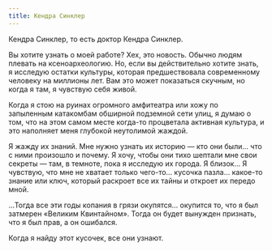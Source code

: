 ```yaml
---
title: Кендра Синклер
---
```


Кендра Синклер, то есть доктор Кендра Синклер.

Вы хотите узнать о моей работе? Хех, это новость. Обычно людям плевать на ксеноархеологию. Но, если вы действительно хотите знать, я исследую остатки культуры, которая предшествовала современному человеку на миллионы лет. Вам это может показаться скучным, но когда я там, я чувствую себя живой.

Когда я стою на руинах огромного амфитеатра или хожу по запыленным катакомбам обширной подземной сети улиц, я думаю о том, что на этом самом месте когда-то процветала активная культура, и это наполняет меня глубокой неутолимой жаждой.

Я жажду их знаний. Мне нужно узнать их историю — кто они были... что с ними произошло и почему. Я хочу, чтобы они тихо шептали мне свои секреты — там, в темноте, пока я исследую их города. Я близок... Я чувствую, что мне не хватает только чего-то... кусочка пазла... какое-то знание или ключ, который раскроет все их тайны и откроет их передо мной.

...Тогда все эти годы копания в грязи окупятся... окупится то, что я был затмерен «Великим Квинтайном». Тогда он будет вынужден признать, что я был прав, а он ошибался.

Когда я найду этот кусочек, все они узнают.
